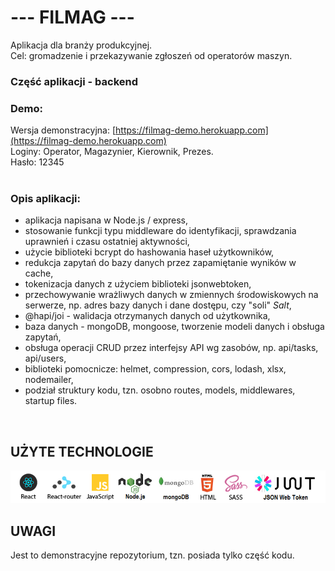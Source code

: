 # --- FILMAG ---
Aplikacja dla branży produkcyjnej.
<br/>
Cel: gromadzenie i przekazywanie zgłoszeń od operatorów maszyn.
### Część aplikacji - backend

### Demo:
Wersja demonstracyjna: [https://filmag-demo.herokuapp.com](https://filmag-demo.herokuapp.com)
<br/>
Loginy: Operator, Magazynier, Kierownik, Prezes.
<br/>
Hasło: 12345
<br/>
<br/>

### Opis aplikacji:
- aplikacja napisana w Node.js / express,
- stosowanie funkcji typu middleware do identyfikacji, sprawdzania uprawnień i czasu ostatniej aktywności,
- użycie biblioteki bcrypt do hashowania haseł użytkowników,
- redukcja zapytań do bazy danych przez zapamiętanie wyników w cache,
- tokenizacja danych z użyciem biblioteki jsonwebtoken,
- przechowywanie wrażliwych danych w zmiennych środowiskowych na serwerze, np. adres bazy danych i dane dostępu, czy \"soli" *Salt*,
- @hapi/joi - walidacja otrzymanych danych od użytkownika,
- baza danych - mongoDB, mongoose, tworzenie modeli danych i obsługa zapytań,
- obsługa operacji CRUD przez interfejsy API wg zasobów, np. api/tasks, api/users,
- biblioteki pomocnicze: helmet, compression, cors, lodash, xlsx, nodemailer,
- podział struktury kodu, tzn. osobno routes, models, middlewares, startup files.
<br/>

## UŻYTE TECHNOLOGIE
<img src="prezentacja/stack.png" alt="użyte technologie">
<br/>

## UWAGI
Jest to demonstracyjne repozytorium, tzn. posiada tylko część kodu.